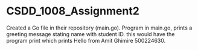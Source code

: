 # CSDD_1008_Assignment2
Created a Go file in their repository (main.go).
Program in main.go, prints a greeting message stating name with student ID. this would have the program print which prints Hello from Amit Ghimire 500224630.

